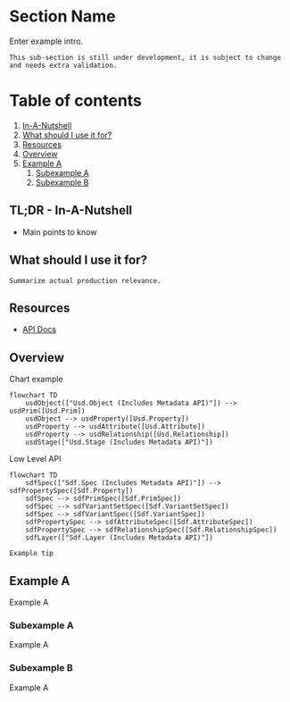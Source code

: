 # Section Name
Enter example intro.

~~~admonish question title="Still under construction!"
This sub-section is still under development, it is subject to change and needs extra validation.
~~~

# Table of contents
1. [<Topic> In-A-Nutshell](#summary)
1. [What should I use it for?](#usage)
1. [Resources](#resources)
1. [Overview](#overview)
1. [Example A](#exampleA)
    1. [Subexample A](#subexampleA)
    1. [Subexample B](#subexampleB)

## TL;DR - <Topic> In-A-Nutshell <a name="summary"></a>
- Main points to know

## What should I use it for? <a name="usage"></a>
~~~admonish tip
Summarize actual production relevance.
~~~

## Resources <a name="resources"></a>
- [API Docs]()

## Overview <a name="overview"></a>
Chart example
```mermaid
flowchart TD
    usdObject(["Usd.Object (Includes Metadata API)"]) --> usdPrim([Usd.Prim])
    usdObject --> usdProperty([Usd.Property])
    usdProperty --> usdAttribute([Usd.Attribute])
    usdProperty --> usdRelationship([Usd.Relationship])
    usdStage(["Usd.Stage (Includes Metadata API)"])
```

Low Level API
```mermaid
flowchart TD
    sdfSpec(["Sdf.Spec (Includes Metadata API)"]) --> sdfPropertySpec([Sdf.Property])
    sdfSpec --> sdfPrimSpec([Sdf.PrimSpec])
    sdfSpec --> sdfVariantSetSpec([Sdf.VariantSetSpec])
    sdfSpec --> sdfVariantSpec([Sdf.VariantSpec])
    sdfPropertySpec --> sdfAttributeSpec([Sdf.AttributeSpec])
    sdfPropertySpec --> sdfRelationshipSpec([Sdf.RelationshipSpec])
    sdfLayer(["Sdf.Layer (Includes Metadata API)"])

```

~~~admonish tip
Example tip
~~~

## Example A <a name="exampleA"></a>
Example A

### Subexample A <a name="subexampleA"></a>
Example A

### Subexample B <a name="subexampleB"></a>
Example A